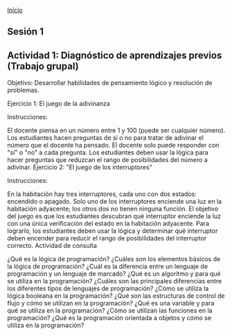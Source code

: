 <!-- No borrar o modificar -->
[Inicio](./index.md)

## Sesión 1 


<!-- Su documentación aquí -->

## Actividad 1: Diagnóstico de aprendizajes previos (Trabajo grupal)
Objetivo: Desarrollar habilidades de pensamiento lógico y resolución de problemas.

Ejercicio 1: El juego de la adivinanza

Instrucciones:

El docente piensa en un número entre 1 y 100 (puede ser cualquier número).
Los estudiantes hacen preguntas de sí o no para tratar de adivinar el número que el docente ha pensado.
El docente solo puede responder con "sí" o "no" a cada pregunta.
Los estudiantes deben usar la lógica para hacer preguntas que reduzcan el rango de posibilidades del número a adivinar.
Ejercicio 2: "El juego de los interruptores"

Instrucciones:

En la habitación hay tres interruptores, cada uno con dos estados: encendido o apagado.
Solo uno de los interruptores enciende una luz en la habitación adyacente; los otros dos no tienen ninguna función.
El objetivo del juego es que los estudiantes descubran qué interruptor enciende la luz con una única verificación del estado en la habitación adyacente.
Para lograrlo, los estudiantes deben usar la lógica y determinar qué interruptor deben encender para reducir el rango de posibilidades del interruptor correcto.
Actividad de consulta

¿Qué es la lógica de programación?
¿Cuáles son los elementos básicos de la lógica de programación?
¿Cuál es la diferencia entre un lenguaje de programación y un lenguaje de marcado?
¿Qué es un algoritmo y para qué se utiliza en la programación?
¿Cuáles son las principales diferencias entre los diferentes tipos de lenguajes de programación?
¿Cómo se utiliza la lógica booleana en la programación?
¿Qué son las estructuras de control de flujo y cómo se utilizan en la programación?
¿Qué es una variable y para qué se utiliza en la programación?
¿Cómo se utilizan las funciones en la programación?
¿Qué es la programación orientada a objetos y cómo se utiliza en la programación?






